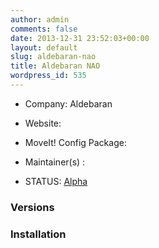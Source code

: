 ```yaml
---
author: admin
comments: false
date: 2013-12-31 23:52:03+00:00
layout: default
slug: aldebaran-nao
title: Aldebaran NAO
wordpress_id: 535
---
```



	
  * Company: Aldebaran

	
  * Website:

	
  * MoveIt! Config Package: 

	
  * Maintainer(s) :

	
  * STATUS: [Alpha](/about/moveit-status#legend)




### Versions








### Installation






